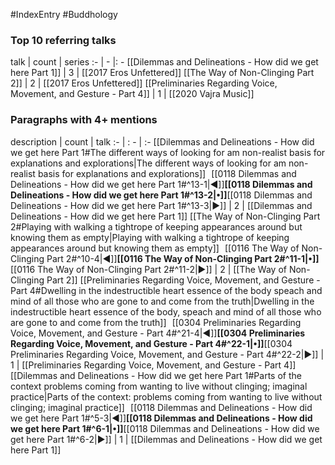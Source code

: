 #IndexEntry #Buddhology

### Top 10 referring talks
talk | count | series
:- | - |: -
[[Dilemmas and Delineations - How did we get here Part 1]] | 3 | [[2017 Eros Unfettered]]
[[The Way of Non-Clinging Part 2]] | 2 | [[2017 Eros Unfettered]]
[[Preliminaries Regarding Voice, Movement, and Gesture - Part 4]] | 1 | [[2020 Vajra Music]]

### Paragraphs with 4+ mentions
description | count | talk
:- | : - | :-
[[Dilemmas and Delineations - How did we get here Part 1#The different ways of looking for am non-realist basis for explanations and explorations\|The different ways of looking for am non-realist basis for explanations and explorations]] &nbsp;&nbsp;[[0118 Dilemmas and Delineations - How did we get here Part 1#^13-1\|◀]]**[[0118 Dilemmas and Delineations - How did we get here Part 1#^13-2\|•]]**[[0118 Dilemmas and Delineations - How did we get here Part 1#^13-3\|▶]] | 2 | [[Dilemmas and Delineations - How did we get here Part 1]]
[[The Way of Non-Clinging Part 2#Playing with walking a tightrope of keeping appearances around but knowing them as empty\|Playing with walking a tightrope of keeping appearances around but knowing them as empty]] &nbsp;&nbsp;[[0116 The Way of Non-Clinging Part 2#^10-4\|◀]]**[[0116 The Way of Non-Clinging Part 2#^11-1\|•]]**[[0116 The Way of Non-Clinging Part 2#^11-2\|▶]] | 2 | [[The Way of Non-Clinging Part 2]]
[[Preliminaries Regarding Voice, Movement, and Gesture - Part 4#Dwelling in the indestructible heart essence of the body speach and mind of all those who are gone to and come from the truth\|Dwelling in the indestructible heart essence of the body, speach and mind of all those who are gone to and come from the truth]] &nbsp;&nbsp;[[0304 Preliminaries Regarding Voice, Movement, and Gesture - Part 4#^21-4\|◀]]**[[0304 Preliminaries Regarding Voice, Movement, and Gesture - Part 4#^22-1\|•]]**[[0304 Preliminaries Regarding Voice, Movement, and Gesture - Part 4#^22-2\|▶]] | 1 | [[Preliminaries Regarding Voice, Movement, and Gesture - Part 4]]
[[Dilemmas and Delineations - How did we get here Part 1#Parts of the context problems coming from wanting to live without clinging; imaginal practice\|Parts of the context: problems coming from wanting to live without clinging; imaginal practice]] &nbsp;&nbsp;[[0118 Dilemmas and Delineations - How did we get here Part 1#^5-3\|◀]]**[[0118 Dilemmas and Delineations - How did we get here Part 1#^6-1\|•]]**[[0118 Dilemmas and Delineations - How did we get here Part 1#^6-2\|▶]] | 1 | [[Dilemmas and Delineations - How did we get here Part 1]]

